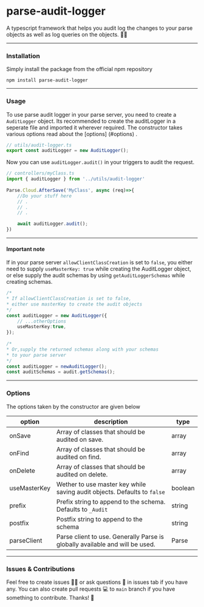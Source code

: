 
# parse-audit-logger  

A typescript framework that helps you audit log the changes to your parse objects as well as log queries on the objects. 📕📖

---
###  Installation

Simply install the package from the official npm repository 

```
npm install parse-audit-logger
```
---

### Usage

To use parse audit logger in your parse server, you need to create a `AuditLogger` object. Its recommended to create the auditLogger in a seperate file and imported it wherever required.
The constructor takes various options read about the [options] (#options) .

```ts
// utils/audit-logger.ts
export const auditLogger = new AuditLogger();
```

Now you can use `auditLogger.audit()` in your triggers to audit the request.

```ts
// controllers/myClass.ts
import { auditLogger } from '../utils/audit-logger'
    
Parse.Cloud.AfterSave('MyClass', async (req)=>{
    //Do your stuff here
    // .
    // .
    // .

    await auditLogger.audit();
})
``` 

---

#### Important note

If in your parse server `allowClientClassCreation`  is set to `false`, you either need to supply `useMasterKey: true` while creating the AuditLogger object, or else supply the audit schemas by using `getAuditLoggerSchemas` while creating schemas.

```ts
/*
* If allowClientClassCreation is set to false,
* either use masterKey to create the audit objects
*/
const auditLogger = new AuditLogger({
	// ...otherOptions
	useMasterKey:true,
});
	
/*
* Or,supply the returned schemas along with your schemas 
* to your parse server
*/ 
const auditLogger = newAuditLogger();
const auditSchemas = audit.getSchemas();
```

---

### Options 

The options taken by the constructor are given below

| option | description | type  |
|--|--|--|
| onSave | Array of classes that should be audited on save.|array  |
| onFind | Array of classes that should be audited on find. | array |
| onDelete | Array of classes that should be audited on delete.| array|
| useMasterKey | Wether to use master key while saving audit objects. Defaults to `false` | boolean |
| prefix | Prefix string to append to the schema. Defaults to `_Audit`|string  |
| postfix | Postfix string to append to the schema | string |
| parseClient | Parse client to use. Generally Parse is globally available and will be used. | Parse  |

---

### Issues & Contributions

Feel free to create issues 😵‍💫 or ask questions 🤨 in issues tab if you have any. You can also create pull requests 💻 to `main` branch if you have something to contribute. Thanks! 🙏 